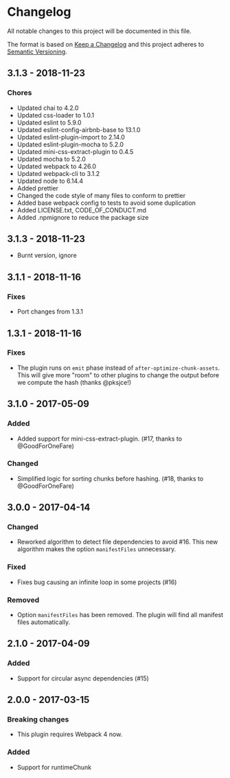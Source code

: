 # Changelog
All notable changes to this project will be documented in this file.

The format is based on [Keep a Changelog](http://keepachangelog.com/en/1.0.0/)
and this project adheres to [Semantic Versioning](http://semver.org/spec/v2.0.0.html).

## 3.1.3 - 2018-11-23

### Chores

- Updated chai to 4.2.0
- Updated css-loader to 1.0.1
- Updated eslint to 5.9.0
- Updated eslint-config-airbnb-base to 13.1.0
- Updated eslint-plugin-import to 2.14.0
- Updated eslint-plugin-mocha to 5.2.0
- Updated mini-css-extract-plugin to 0.4.5
- Updated mocha to 5.2.0
- Updated webpack to 4.26.0
- Updated webpack-cli to 3.1.2
- Updated node to 6.14.4
- Added prettier
- Changed the code style of many files to conform to prettier
- Added base webpack config to tests to avoid some duplication
- Added LICENSE.txt, CODE_OF_CONDUCT.md
- Added .npmignore to reduce the package size

## 3.1.3 - 2018-11-23

- Burnt version, ignore

## 3.1.1 - 2018-11-16

### Fixes

 - Port changes from 1.3.1

## 1.3.1 - 2018-11-16

### Fixes

 - The plugin runs on `emit` phase instead of `after-optimize-chunk-assets`. This will give more
   "room" to other plugins to change the output before we compute the hash (thanks @pksjce!)

## 3.1.0 - 2017-05-09

### Added
 - Added support for mini-css-extract-plugin. (#17, thanks to @GoodForOneFare)

### Changed
 - Simplified logic for sorting chunks before hashing. (#18, thanks to @GoodForOneFare)


## 3.0.0 - 2017-04-14

### Changed
 - Reworked algorithm to detect file dependencies to avoid #16. This new algorithm makes the option
  `manifestFiles` unnecessary.

### Fixed
 - Fixes bug causing an infinite loop in some projects (#16)

### Removed
 - Option `manifestFiles` has been removed. The plugin will find all manifest files automatically.


## 2.1.0 - 2017-04-09

### Added
 - Support for circular async dependencies (#15)


## 2.0.0 - 2017-03-15

### Breaking changes
- This plugin requires Webpack 4 now.

### Added
- Support for runtimeChunk